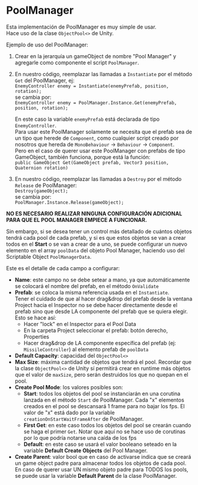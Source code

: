 # PoolManager
Esta implementación de PoolManager es muy simple de usar.<br>
Hace uso de la clase `ObjectPool<>` de Unity.
 
Ejemplo de uso del PoolManager:
 
 1. Crear en la jerarquía un gameObject de nombre "Pool Manager" y agregarle como componente el script `PoolManager`.
 
 2. En nuestro código, reemplazar las llamadas a `Instantiate` por el método `Get` del PoolManager, ej:<br>
      `EnemyController enemy = Instantiate(enemyPrefab, position, rotation);`<br>
    se cambia por:<br>
      `EnemyController enemy = PoolManager.Instance.Get(enemyPrefab, position, rotation);`<br>
     
    En este caso la variable `enemyPrefab` está declarada de tipo `EnemyController`.<br>
    Para usar este PoolManager solamente se necesita que el prefab sea de un tipo que herede de `Component`, 
    como cualquier script creado por nosotros que hereda de `MonoBehaviour` -> `Behaviour` -> `Component`.<br>
    Pero en el caso de querer usar este PoolManager con prefabs de tipo GameObject, también funciona,
    porque está la función:<br>
          `public GameObject Get(GameObject prefab, Vector3 position, Quaternion rotation)`

 3. En nuestro código, reemplazar las llamadas a `Destroy` por el método `Release` de PoolManager:<br>
     `Destroy(gameObject);`<br>
    se cambia por:<br>
     `PoolManager.Instance.Release(gameObject);`
     
**NO ES NECESARIO REALIZAR NINGUNA CONFIGURACIÓN ADICIONAL PARA QUE EL POOL MANAGER EMPIECE A FUNCIONAR.**
 
 Sin embargo, si se desea tener un control más detallado de cuántos objetos tendrá cada pool de cada prefab,
 y si es que estos objetos se van a crear todos en el **Start** o se van a crear de a uno, se puede configurar 
 un nuevo elemento en el array `poolData` del objeto Pool Manager, haciendo uso del Scriptable Object `PoolManagerData`.
 
 Este es el detalle de cada campo a configurar:
 
- **Name**: este campo no se debe setear a mano, ya que automáticamente se colocará el nombre del prefab, en el método `OnValidate`
- **Prefab**: se coloca la misma referencia usada en el `Instantiate`.<br>
              Tener el cuidado de que al hacer drag&drop del prefab desde la ventana Project hacia el Inspector
              no se debe hacer directamente desde el prefab sino que desde LA componente del prefab que se quiera elegir.<br>
              Esto se hace así:
	- Hacer "lock" en el Inspector para el Pool Data
	- En la carpeta Project seleccionar el prefab: botón derecho, Properties
	- Hacer drag&drop de LA componente específica del prefab (ej: `MissileController`) al elemento prefab de `poolData`
- **Default Capacity**: capacidad del `ObjectPool<>`
- **Max Size**: máxima cantidad de objetos que tendrá el pool. 
                Recordar que la clase `ObjectPool<>` de Unity sí permitirá crear en runtime más objetos que el valor de
                `maxSize`, pero serán destruidos los que no quepan en el pool.
- **Create Pool Mode**: los valores posibles son:<br>
	- **Start**: todos los objetos del pool se instanciarán en una corutina lanzada en el método `Start` de PoolManager.
               Cada "x" elementos creados en el pool se descansará 1 frame para no bajar los fps.
               El valor de "x" está dado por la variable `creationOnStartWaitFrameAfter` de PoolManager.
	- **First Get**: en este caso todos los objetos del pool se crearán cuando se haga el primer `Get`.
                   Notar que aquí no se hace uso de corutinas por lo que podría notarse una caída de los fps
	- **Default**: en este caso se usará el valor booleano seteado en la variable **Default Create Objects** del Pool Manager.
- **Create Parent**: valor bool que en caso de activarse indica que se creará un game object padre para almacenar todos los objetos de cada pool.
                     En caso de querer usar UN mismo objeto padre para TODOS los pools, se puede usar la variable **Default Parent** de la clase PoolManager.
					 
